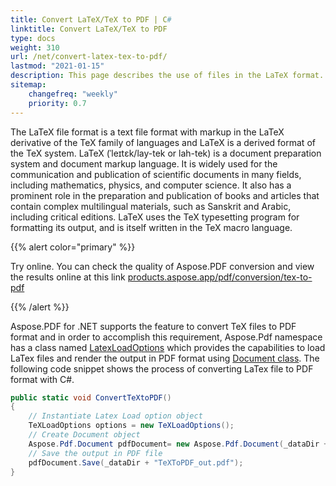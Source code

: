 ```yaml
---
title: Convert LaTeX/TeX to PDF | C#
linktitle: Convert LaTeX/TeX to PDF
type: docs
weight: 310
url: /net/convert-latex-tex-to-pdf/
lastmod: "2021-01-15"
description: This page describes the use of files in the LaTeX format. Also, article explains how to convert LaTeX files to PDF format with Aspose.PDF library.
sitemap:
    changefreq: "weekly"
    priority: 0.7
---
```


The LaTeX file format is a text file format with markup in the LaTeX derivative of the TeX family of languages and LaTeX is a derived format of the TeX system. LaTeX (ˈleɪtɛk/lay-tek or lah-tek) is a document preparation system and document markup language. It is widely used for the communication and publication of scientific documents in many fields, including mathematics, physics, and computer science. It also has a prominent role in the preparation and publication of books and articles that contain complex multilingual materials, such as Sanskrit and Arabic, including critical editions. LaTeX uses the TeX typesetting program for formatting its output, and is itself written in the TeX macro language.

{{% alert color="primary" %}}

Try online. You can check the quality of Aspose.PDF conversion and view the results online at this link [products.aspose.app/pdf/conversion/tex-to-pdf](https://products.aspose.app/pdf/conversion/tex-to-pdf)

{{% /alert %}}

Aspose.PDF for .NET supports the feature to convert TeX files to PDF format and in order to accomplish this requirement, Aspose.Pdf namespace has a class named [LatexLoadOptions](https://apireference.aspose.com/pdf/net/aspose.pdf/latexloadoptions) which provides the capabilities to load LaTex files and render the output in PDF format using [Document class](https://apireference.aspose.com/pdf/net/aspose.pdf/document).
The following code snippet shows the process of converting LaTex file to PDF format with C#.

```csharp
public static void ConvertTeXtoPDF()
{
    // Instantiate Latex Load option object
    TeXLoadOptions options = new TeXLoadOptions();
    // Create Document object
    Aspose.Pdf.Document pdfDocument= new Aspose.Pdf.Document(_dataDir + "samplefile.tex", options);
    // Save the output in PDF file
    pdfDocument.Save(_dataDir + "TeXToPDF_out.pdf");
}
```
